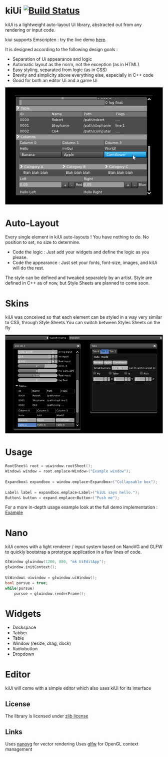 kiUi [![Build Status](https://travis-ci.org/novembermonk/kiui.svg?branch=master)](https://travis-ci.org/novembermonk/kiui)
====

kiUi is a lightweight auto-layout Ui library, abstracted out from any rendering or input code.

kiui supports Emscripten : try the live demo [here](http://hugoam.github.io/kiui/livedemo/kiui.html).

It is designed according to the following design goals :
- Separation of Ui appearance and logic
- Automatic layout as the norm, not the exception (as in HTML)
- Easy styling, separated from logic (as in CSS)
- Brevity and simplicity above everything else, especially in C++ code
- Good for both an editor Ui and a game Ui

![screenshot of the example window with a raw skin](media/kiui.png?raw=true)

Auto-Layout
===========

Every single element in kiUi auto-layouts ! You have nothing to do. No position to set, no size to determine.
- Code the logic : Just add your widgets and define the logic as you please.
- Code the appearance : Just set your fonts, font-size, images, and kiUi will do the rest.

The style can be defined and tweaked separately by an artist. Style are defined in C++ as of now, but Style Sheets are planned to come soon.

Skins
=====

kiUi was conceived so that each element can be styled in a way very similar to CSS, through Style Sheets
You can switch between Styles Sheets on the fly

![switching between styles at runtime](media/themes.gif?raw=true)

Usage
====
```C++
RootSheet& root = uiwindow.rootSheet();
Window& window = root.emplace<Window>("Example window");

Expandbox& expandbox = window.emplace<Expandbox>("Collapsable box");

Label& label = expandbox.emplace<Label>("kiUi says hello.");
Button& button = expand.emplace<Button>("Push me");
```

For a more in-depth usage example look at the full demo implementation : [Example](src/Ui/mkUiExample.cpp)

Nano
====

kiUi comes with a light renderer / input system based on NanoVG and GLFW to quickly bootstrap a prototype application in a few lines of code.

```C++
GlWindow glwindow(1200, 800, "mk UiEditApp");
glwindow.initContext();

UiWindow& uiwindow = glwindow.uiWindow();
bool pursue = true;
while(pursue)
    pursue = glwindow.renderFrame();
```

Widgets
=======

- Dockspace
- Tabber
- Table
- Window (resize, drag, dock)
- Radiobutton
- Dropdown


Editor
======

kiUi will come with a simple editor which also uses kiUi for its interface


## License
The library is licensed under [zlib license](LICENSE.txt)

## Links
Uses [nanovg](https://github.com/memononen/nanovg) for vector rendering
Uses [glfw](https://github.com/glfw/glfw) for OpenGL context management
